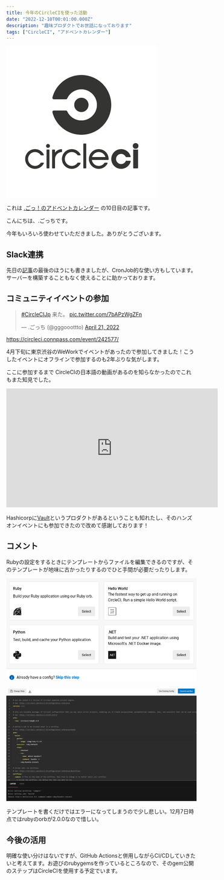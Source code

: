 ```yaml
---
title: 今年のCircleCIを使った活動
date: "2022-12-10T00:01:00.000Z"
description: "趣味プロダクトでお世話になっております"
tags: ["CircleCI", "アドベントカレンダー"]
---
```


![circleci](circleci-logo.png)

これは [.ごっ！のアドベントカレンダー](https://adventar.org/calendars/8199) の10日目の記事です。

こんにちは、.ごっちです。

今年もいろいろ使わせていただきました。ありがとうございます。

## Slack連携

先日の[記事](https://yutagoto.github.io/blog/20221206-personal-slack/)の最後のほうにも書きましたが、CronJob的な使い方もしています。サーバーを構築することもなく使えることに助かっております。

## コミュニティイベントの参加

<blockquote class="twitter-tweet"><p lang="ja" dir="ltr"><a href="https://twitter.com/hashtag/CircleCIJp?src=hash&amp;ref_src=twsrc%5Etfw">#CircleCIJp</a> 来た。 <a href="https://t.co/7bAPzWgZFn">pic.twitter.com/7bAPzWgZFn</a></p>&mdash; .ごっち (@gggooottto) <a href="https://twitter.com/gggooottto/status/1517077741916819456?ref_src=twsrc%5Etfw">April 21, 2022</a></blockquote>

https://circleci.connpass.com/event/242577/

4月下旬に東京渋谷のWeWorkでイベントがあったので参加してきました！こうしたイベントにオフラインで参加するのも2年ぶりな気がします。

ここに参加するまで CircleCIの日本語の動画があるのを知らなかったのでこれもまた知見でした。

<iframe width="560" height="315" src="https://www.youtube.com/embed/Eur-UO023v8" title="YouTube video player" frameborder="0" allow="accelerometer; autoplay; clipboard-write; encrypted-media; gyroscope; picture-in-picture" allowfullscreen></iframe>

Hashicorpに[Vault](https://www.hashicorp.com/products/vault)というプロダクトがあるということも知れたし、そのハンズオンイベントにも参加できたので改めて感謝しております！

## コメント

Rubyの設定をするときにテンプレートからファイルを編集できるのですが、そのテンプレートが地味に古かったりするのでひと手間が必要だったりします。

![select](./select.png)

![config](./config.png)

テンプレートを書くだけではエラーになってしまうので少し悲しい。12月7日時点ではrubyのorbが2.0.0なので惜しい。

## 今後の活用

明確な使い分けはないですが、GitHub Actionsと併用しながらCI/CDしていきたいと考えてます。お遊びのrubygemsを作っているところなので、そのgem公開のステップはCircleCIを使用する予定でいます。

